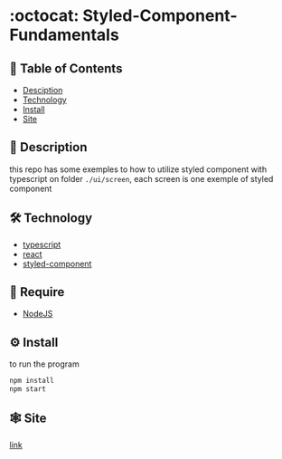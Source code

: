 # :octocat: Styled-Component-Fundamentals

## :pushpin: Table of Contents

- [Desciption](#book-Description)
- [Technology](#hammer_and_wrench-Technology)
- [Install](#gear-Install)
- [Site](#spider_web-Site)

## :book: Description

this repo has some exemples to how to utilize styled component with typescript on folder `./ui/screen`, each screen is one exemple of styled component

## :hammer_and_wrench: Technology

- [typescript](https://www.typescriptlang.org/)
- [react](https://pt-br.reactjs.org/)
- [styled-component](https://styled-components.com/docs)

## :bookmark_tabs: Require

- [NodeJS](https://nodejs.org/en/)

## :gear: Install

to run the program

```bash
npm install
npm start
```

## :spider_web: Site

[link](https://nicolaskruger.github.io/styled-compoent-fundamentals/)
